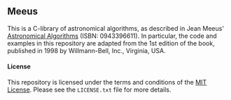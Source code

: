 ## Meeus

This is a C-library of astronomical algorithms, as described in Jean Meeus'
[Astronomical Algorithms][aa] (ISBN: 0943396611). In particular, the code and
examples in this repository are adapted from the 1st edition of the book,
published in 1998 by Willmann-Bell, Inc., Virginia, USA.

#### License

This repository is licensed under the terms and conditions of the
[MIT License][mit_license]. Please see the `LICENSE.txt` file for more details.

[aa]: http://www.willbell.com/math/mc1.htm
[mit_license]: http://opensource.org/licenses/mit-license.php
